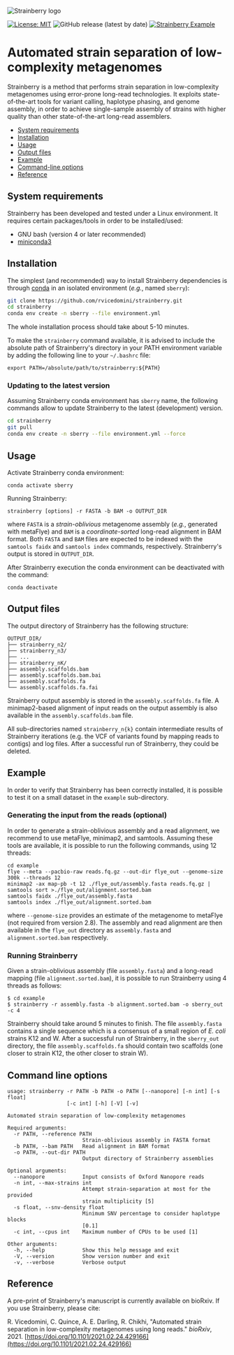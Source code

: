 ![Strainberry logo](https://github.com/rvicedomini/strainberry/raw/master/images/sberry-logo_590x142.png)

[![License: MIT](https://img.shields.io/github/license/rvicedomini/strainberry)](https://github.com/rvicedomini/strainberry/blob/master/LICENSE)
![GitHub release (latest by date)](https://img.shields.io/github/v/release/rvicedomini/strainberry)
[![Strainberry Example](https://github.com/rvicedomini/strainberry/actions/workflows/example.yml/badge.svg?branch=master)](https://github.com/rvicedomini/strainberry/actions/workflows/example.yml)

# Automated strain separation of low-complexity metagenomes

Strainberry is a method that performs strain separation in low-complexity metagenomes using error-prone long-read technologies. 
It exploits state-of-the-art tools for variant calling, haplotype phasing, and genome assembly, in order to
achieve single-sample assembly of strains with higher quality than other state-of-the-art long-read assemblers.

+ [System requirements](#system-requirements)
+ [Installation](#installation)
+ [Usage](#usage)
+ [Output files](#output-files)
+ [Example](#example)
+ [Command-line options](#command-line-options)
+ [Reference](#reference)

## System requirements

Strainberry has been developed and tested under a Linux environment.
It requires certain packages/tools in order to be installed/used: 
+ GNU bash (version 4 or later recommended)
+ [miniconda3](https://conda.io/en/latest/miniconda.html)

## Installation

The simplest (and recommended) way to install Strainberry dependencies is through [conda](https://conda.io/en/latest/miniconda.html) in an isolated environment (*e.g.*, named `sberry`):
```bash
git clone https://github.com/rvicedomini/strainberry.git
cd strainberry
conda env create -n sberry --file environment.yml
```
The whole installation process should take about 5-10 minutes.

To make the `strainberry` command available, it is advised to include the absolute path of Strainberry's directory in your PATH environment variable by adding the following line to your `~/.bashrc` file:

```
export PATH=/absolute/path/to/strainberry:${PATH}
```

### Updating to the latest version

Assuming Strainberry conda environment has `sberry` name, the following commands allow to update Strainberry to the latest (development) version.
```bash
cd strainberry
git pull
conda env create -n sberry --file environment.yml --force
```

## Usage

Activate Strainberry conda environment:
```
conda activate sberry
```

Running Strainberry:
```
strainberry [options] -r FASTA -b BAM -o OUTPUT_DIR
```

where `FASTA` is a *strain-oblivious* metagenome assembly (*e.g.*, generated with metaFlye) and `BAM` is a *coordinate-sorted* long-read alignment in BAM format.
Both `FASTA` and `BAM` files are expected to be indexed with the `samtools faidx` and `samtools index` commands, respectively.
Strainberry's output is stored in `OUTPUT_DIR`.

After Strainberry execution the conda environment can be deactivated with the command:
```
conda deactivate
```

## Output files

The output directory of Strainberry has the following structure:

```
OUTPUT_DIR/
├── strainberry_n2/
├── strainberry_n3/
├── ...
├── strainberry_nK/
├── assembly.scaffolds.bam
├── assembly.scaffolds.bam.bai
├── assembly.scaffolds.fa
└── assembly.scaffolds.fa.fai
```

Strainberry output assembly is stored in the `assembly.scaffolds.fa` file.
A minimap2-based alignment of input reads on the output assembly is also available in the `assembly.scaffolds.bam` file.

All sub-directories named `strainberry_n{k}` contain intermediate results of Strainberry iterations (e.g. the VCF of variants found by mapping reads to contigs) and log files.
After a successful run of Strainberry, they could be deleted.

## Example

In order to verify that Strainberry has been correctly installed, it is possible to test it on a small dataset in the `example` sub-directory.

### Generating the input from the reads (optional)
In order to generate a strain-oblivious assembly and a read alignment, we recommend to use metaFlye, minimap2, and samtools.
Assuming these tools are available, it is possible to run the following commands, using 12 threads:
```
cd example
flye --meta --pacbio-raw reads.fq.gz --out-dir flye_out --genome-size 300k --threads 12
minimap2 -ax map-pb -t 12 ./flye_out/assembly.fasta reads.fq.gz | samtools sort >./flye_out/alignment.sorted.bam
samtools faidx ./flye_out/assembly.fasta
samtools index ./flye_out/alignment.sorted.bam
```
where `--genome-size` provides an estimate of the metagenome to metaFlye (not required from version 2.8).
The assembly and read alignment are then available in the `flye_out` directory as `assembly.fasta` and `alignment.sorted.bam` respectively.

### Running Strainberry
Given a strain-oblivious assembly (file `assembly.fasta`) and a long-read mapping (file `alignment.sorted.bam`), it is possible to run Strainberry using 4 threads as follows:

```
$ cd example
$ strainberry -r assembly.fasta -b alignment.sorted.bam -o sberry_out -c 4
```

Strainberry should take around 5 minutes to finish. The file `assembly.fasta` contains a single sequence which is a consensus of a small region of *E. coli* strains K12 and W.
After a successful run of Strainberry, in the `sberry_out` directory, the file `assembly.scaffolds.fa` should contain two scaffolds (one closer to strain K12, the other closer to strain W).

## Command line options

```
usage: strainberry -r PATH -b PATH -o PATH [--nanopore] [-n int] [-s float]
                   [-c int] [-h] [-V] [-v]

Automated strain separation of low-complexity metagenomes

Required arguments:
  -r PATH, --reference PATH
                        Strain-oblivious assembly in FASTA format
  -b PATH, --bam PATH   Read alignment in BAM format
  -o PATH, --out-dir PATH
                        Output directory of Strainberry assemblies

Optional arguments:
  --nanopore            Input consists of Oxford Nanopore reads
  -n int, --max-strains int
                        Attempt strain-separation at most for the provided
                        strain multiplicity [5]
  -s float, --snv-density float
                        Minimum SNV percentage to consider haplotype blocks
                        [0.1]
  -c int, --cpus int    Maximum number of CPUs to be used [1]

Other arguments:
  -h, --help            Show this help message and exit
  -V, --version         Show version number and exit
  -v, --verbose         Verbose output
```

## Reference

A pre-print of Strainberry's manuscript is currently available on bioRxiv. If you use Strainberry, please cite:

R. Vicedomini, C. Quince, A. E. Darling, R. Chikhi, 
"Automated strain separation in low-complexity metagenomes using long reads."
*bioRxiv*, 2021. [https://doi.org/10.1101/2021.02.24.429166](https://doi.org/10.1101/2021.02.24.429166)

